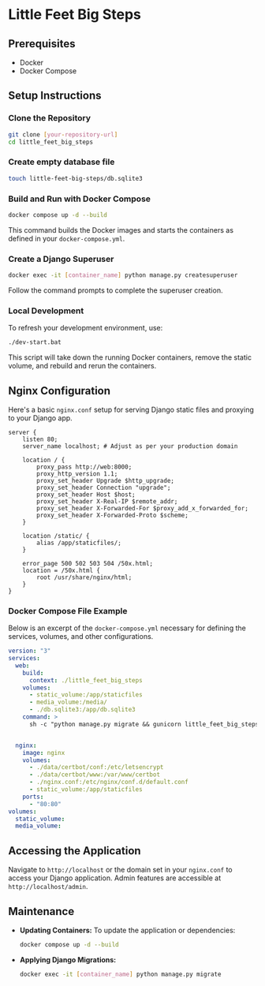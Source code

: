 
# Little Feet Big Steps

## Prerequisites

- Docker
- Docker Compose

## Setup Instructions

### Clone the Repository

```bash
git clone [your-repository-url]
cd little_feet_big_steps
```

### Create empty database file
```bash
touch little-feet-big-steps/db.sqlite3
```

### Build and Run with Docker Compose

```bash
docker compose up -d --build
```

This command builds the Docker images and starts the containers as defined in your `docker-compose.yml`.

### Create a Django Superuser

```bash
docker exec -it [container_name] python manage.py createsuperuser
```

Follow the command prompts to complete the superuser creation.

### Local Development

To refresh your development environment, use:

```bash
./dev-start.bat
```

This script will take down the running Docker containers, remove the static volume, and rebuild and rerun the containers.

## Nginx Configuration

Here's a basic `nginx.conf` setup for serving Django static files and proxying to your Django app.

```nginx
server {
    listen 80;
    server_name localhost; # Adjust as per your production domain

    location / {
        proxy_pass http://web:8000;
        proxy_http_version 1.1;
        proxy_set_header Upgrade $http_upgrade;
        proxy_set_header Connection "upgrade";
        proxy_set_header Host $host;
        proxy_set_header X-Real-IP $remote_addr;
        proxy_set_header X-Forwarded-For $proxy_add_x_forwarded_for;
        proxy_set_header X-Forwarded-Proto $scheme;
    }

    location /static/ {
        alias /app/staticfiles/;
    }

    error_page 500 502 503 504 /50x.html;
    location = /50x.html {
        root /usr/share/nginx/html;
    }
}
```

### Docker Compose File Example

Below is an excerpt of the `docker-compose.yml` necessary for defining the services, volumes, and other configurations.

```yaml
version: "3"
services:
  web:
    build: 
      context: ./little_feet_big_steps
    volumes:
      - static_volume:/app/staticfiles
      - media_volume:/media/
      - ./db.sqlite3:/app/db.sqlite3
    command: >
      sh -c "python manage.py migrate && gunicorn little_feet_big_steps.wsgi:application --bind 0.0.0.0:8000"


  nginx:
    image: nginx
    volumes:
      - ./data/certbot/conf:/etc/letsencrypt
      - ./data/certbot/www:/var/www/certbot
      - ./nginx.conf:/etc/nginx/conf.d/default.conf
      - static_volume:/app/staticfiles
    ports:
      - "80:80"
volumes:
  static_volume:
  media_volume:
```

## Accessing the Application

Navigate to `http://localhost` or the domain set in your `nginx.conf` to access your Django application. Admin features are accessible at `http://localhost/admin`.

## Maintenance

- **Updating Containers:** To update the application or dependencies:

  ```bash
  docker compose up -d --build
  ```

- **Applying Django Migrations:**

  ```bash
  docker exec -it [container_name] python manage.py migrate
  ```



